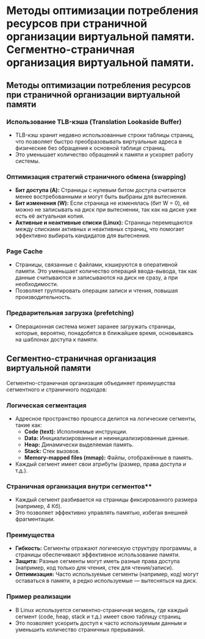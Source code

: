 # Методы оптимизации потребления ресурсов при страничной организации виртуальной памяти. Сегментно-страничная организация виртуальной памяти.
## Методы оптимизации потребления ресурсов при страничной организации виртуальной памяти

### Использование TLB-кэша (Translation Lookaside Buffer)
- TLB-кэш хранит недавно использованные строки таблицы страниц, что позволяет быстро преобразовывать виртуальные адреса в физические без обращения к основной таблице страниц.  
- Это уменьшает количество обращений к памяти и ускоряет работу системы.
### Оптимизация стратегий страничного обмена (swapping)
- **Бит доступа (A):** Страницы с нулевым битом доступа считаются менее востребованными и могут быть выбраны для вытеснения.  
- **Бит изменения (W):** Если страница не изменялась (бит W = 0), её можно не записывать на диск при вытеснении, так как на диске уже есть её актуальная копия.  
- **Активные и неактивные списки (Linux):** Страницы перемещаются между списками активных и неактивных страниц, что помогает эффективно выбирать кандидатов для вытеснения.
### Page Cache
- Страницы, связанные с файлами, кэшируются в оперативной памяти. Это уменьшает количество операций ввода-вывода, так как данные считываются и записываются на диск не сразу, а при необходимости.  
- Позволяет группировать операции записи и чтения, повышая производительность.
### Предварительная загрузка (prefetching)
- Операционная система может заранее загружать страницы, которые, вероятно, понадобятся в ближайшее время, основываясь на шаблонах доступа к памяти.
## Сегментно-страничная организация виртуальной памяти
Сегментно-страничная организация объединяет преимущества сегментного и страничного подходов:
### Логическая сегментация  
- Адресное пространство процесса делится на логические сегменты, такие как:  
	- **Code (text):** Исполняемые инструкции.  
	- **Data:** Инициализированные и неинициализированные данные.  
	- **Heap:** Динамически выделяемая память.  
	- **Stack:** Стек вызовов.  
	- **Memory-mapped files (mmap):** Файлы, отображённые в память.  
- Каждый сегмент имеет свои атрибуты (размер, права доступа и т.д.).
### Страничная организация внутри сегментов**  
- Каждый сегмент разбивается на страницы фиксированного размера (например, 4 Кб).  
- Это позволяет эффективно управлять памятью, избегая внешней фрагментации.
### Преимущества  
- **Гибкость:** Сегменты отражают логическую структуру программы, а страницы обеспечивают эффективное использование памяти.  
- **Защита:** Разные сегменты могут иметь разные права доступа (например, код только для чтения, стек для чтения/записи).  
- **Оптимизация:** Часто используемые сегменты (например, код) могут оставаться в памяти, а редко используемые — вытесняться на диск.
### Пример реализации  
- В Linux используется сегментно-страничная модель, где каждый сегмент (code, heap, stack и т.д.) имеет свою таблицу страниц.  
- Это позволяет ускорить доступ к часто используемым данным и уменьшить количество страничных прерываний.